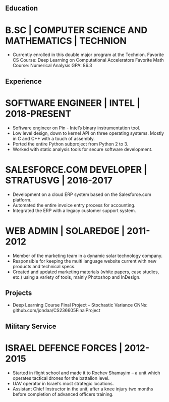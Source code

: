## Education
# B.SC | COMPUTER SCIENCE AND MATHEMATICS | TECHNION
-	Currently enrolled in this double major program at the Technion.
Favorite CS Course: Deep Learning on Computational Accelerators
Favorite Math Course: Numerical Analysis
GPA: 86.3
## Experience
# SOFTWARE ENGINEER | INTEL | 2018-PRESENT
-	Software engineer on Pin - Intel’s binary instrumentation tool.
-	Low level design, down to kernel API on three operating systems. Mostly in C and C++ with a touch of assembly.
-	Ported the entire Python subproject from Python 2 to 3.
-	Worked with static analysis tools for secure software development.
# SALESFORCE.COM DEVELOPER | STRATUSVG | 2016-2017
-	Development on a cloud ERP system based on the Salesforce.com platform.
-	Automated the entire invoice entry process for accounting.
-	Integrated the ERP with a legacy customer support system.
# WEB ADMIN | SOLAREDGE | 2011-2012
-	Member of the marketing team in a dynamic solar technology company.
-	Responsible for keeping the multi language website current with new products and technical specs.  
- Created and updated marketing materials (white papers, case studies, etc.) using a variety of tools, mainly Photoshop and InDesign.
## Projects
- Deep Learning Course Final Project – Stochastic Variance CNNs: github.com/jondaa/CS236605FinalProject
## Military Service
# ISRAEL DEFENCE FORCES | 2012-2015
- Started in flight school and made it to Rochev Shamayim – a unit which operates tactical drones for the battalion level.
- UAV operator in Israel’s most strategic locations.
- Assistant Chief Instructor in the unit, after a knee injury two months before completion of advanced officers training.


